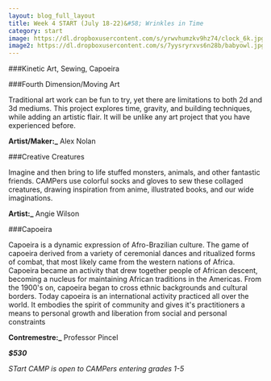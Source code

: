 ```yaml
---
layout: blog_full_layout
title: Week 4 START (July 18-22)&#58; Wrinkles in Time
category: start
image: https://dl.dropboxusercontent.com/s/yrwvhumzkv9hz74/clock_6k.jpg?dl=0
image2: https://dl.dropboxusercontent.com/s/7yysryrxvs6n28b/babyowl.jpg?dl=0
---
```



###Kinetic Art, Sewing, Capoeira

###Fourth Dimension/Moving Art

Traditional art work can be fun to try, yet there are limitations to both 2d and 3d mediums. This project explores time, gravity, and building techniques, while adding an artistic flair. It will be unlike any art project that you have experienced before.

**Artist/Maker:_** Alex Nolan


###Creative Creatures

Imagine and then bring to life stuffed monsters, animals, and other fantastic friends. CAMPers use colorful socks and gloves to sew these collaged creatures, drawing inspiration from anime, illustrated books, and our wide imaginations.

**Artist:_** Angie Wilson

	
###Capoeira
 
Capoeira is a dynamic expression of Afro-Brazilian culture.  The game of capoeira derived from a variety of ceremonial dances and ritualized forms of combat, that most likely came from the western nations of Africa. Capoeira became an activity that drew together people of African descent, becoming a nucleus for maintaining African traditions in the Americas.  From the 1900's on, capoeira began to cross ethnic backgrounds and cultural borders.  Today capoeira is an international activity practiced all over the world.  It embodies the spirit of community and gives it's practitioners a means to personal growth and liberation from social and personal constraints

**Contremestre:_** Professor Pincel

**_$530_**

*STart CAMP is open to CAMPers entering grades 1-5*
